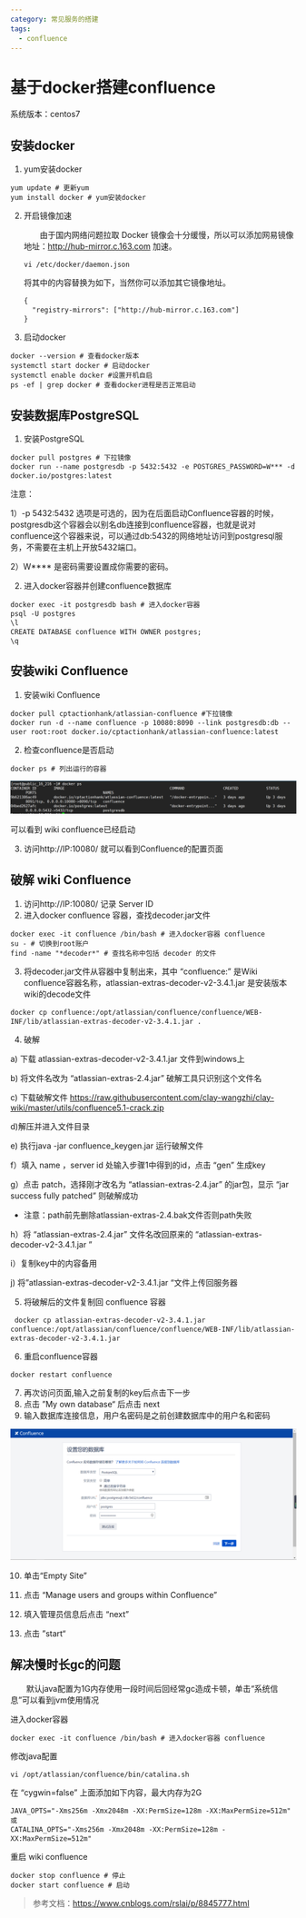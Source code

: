 ```yaml
---
category: 常见服务的搭建
tags:
  - confluence
---
```


# 基于docker搭建confluence

系统版本：centos7

## 安装docker

1. yum安装docker

```
yum update # 更新yum
yum install docker # yum安装docker
```

2. 开启镜像加速

   　　由于国内网络问题拉取 Docker 镜像会十分缓慢，所以可以添加网易镜像地址：http://hub-mirror.c.163.com 加速。

   ```
   vi /etc/docker/daemon.json
   ```

   将其中的内容替换为如下，当然你可以添加其它镜像地址。

   ```
   {
     "registry-mirrors": ["http://hub-mirror.c.163.com"]
   }
   ```

3. 启动docker

```
docker --version # 查看docker版本
systemctl start docker # 启动docker
systemctl enable docker #设置开机自启
ps -ef | grep docker # 查看docker进程是否正常启动
```

## 安装数据库PostgreSQL

1. 安装PostgreSQL

```
docker pull postgres # 下拉镜像
docker run --name postgresdb -p 5432:5432 -e POSTGRES_PASSWORD=W*** -d docker.io/postgres:latest
```

注意：

1）-p 5432:5432 选项是可选的，因为在后面启动Confluence容器的时候，postgresdb这个容器会以别名db连接到confluence容器，也就是说对confluence这个容器来说，可以通过db:5432的网络地址访问到postgresql服务，不需要在主机上开放5432端口。

2）W\**** 是密码需要设置成你需要的密码。

2. 进入docker容器并创建confluence数据库

```
docker exec -it postgresdb bash # 进入docker容器
psql -U postgres 
\l
CREATE DATABASE confluence WITH OWNER postgres; 
\q
```

## 安装wiki Confluence

1. 安装wiki Confluence

```
docker pull cptactionhank/atlassian-confluence #下拉镜像
docker run -d --name confluence -p 10080:8090 --link postgresdb:db --user root:root docker.io/cptactionhank/atlassian-confluence:latest
```

2. 检查confluence是否启动

```
docker ps # 列出运行的容器
```

![](images/docker_ps.png)

可以看到 wiki confluence已经启动

3. 访问http://IP:10080/ 就可以看到Confluence的配置页面

## 破解 wiki Confluence

1. 访问http://IP:10080/ 记录 Server ID 
2. 进入docker confluence 容器，查找decoder.jar文件

```
docker exec -it confluence /bin/bash # 进入docker容器 confluence
su - # 切换到root账户
find -name "*decoder*" # 查找名称中包括 decoder 的文件
```

3. 将decoder.jar文件从容器中复制出来，其中 “confluence:” 是Wiki confluence容器名称，atlassian-extras-decoder-v2-3.4.1.jar 是安装版本wiki的decode文件

```
docker cp confluence:/opt/atlassian/confluence/confluence/WEB-INF/lib/atlassian-extras-decoder-v2-3.4.1.jar .
```

4. 破解

a) 下载 atlassian-extras-decoder-v2-3.4.1.jar 文件到windows上

b) 将文件名改为 “atlassian-extras-2.4.jar” 破解工具只识别这个文件名

c) 下载破解文件 <https://raw.githubusercontent.com/clay-wangzhi/clay-wiki/master/utils/confluence5.1-crack.zip>

d)解压并进入文件目录

e) 执行java -jar confluence_keygen.jar 运行破解文件

f）填入 name ，server id 处输入步骤1中得到的id，点击 “gen” 生成key

g）点击 patch，选择刚才改名为  “atlassian-extras-2.4.jar” 的jar包，显示 “jar success fully patched” 则破解成功

* 注意：path前先删除atlassian-extras-2.4.bak文件否则path失败

h）将 “atlassian-extras-2.4.jar” 文件名改回原来的 “atlassian-extras-decoder-v2-3.4.1.jar ”

i）复制key中的内容备用

j) 将”atlassian-extras-decoder-v2-3.4.1.jar “文件上传回服务器

5. 将破解后的文件复制回 confluence 容器

```
 docker cp atlassian-extras-decoder-v2-3.4.1.jar confluence:/opt/atlassian/confluence/confluence/WEB-INF/lib/atlassian-extras-decoder-v2-3.4.1.jar
```

6. 重启confluence容器

```
docker restart confluence
```

7. 再次访问页面,输入之前复制的key后点击下一步
8. 点击 ”My own database“ 后点击 next
9. 输入数据库连接信息，用户名密码是之前创建数据库中的用户名和密码

![](images/confluence.png)

10. 单击“Empty Site”

11. 点击 “Manage users and groups within Confluence”
12. 填入管理员信息后点击 “next”
13. 点击 ”start“

## 解决慢时长gc的问题

 　　默认java配置为1G内存使用一段时间后回经常gc造成卡顿，单击“系统信息”可以看到jvm使用情况

进入docker容器

```
docker exec -it confluence /bin/bash # 进入docker容器 confluence
```

修改java配置

```
vi /opt/atlassian/confluence/bin/catalina.sh
```

在 “cygwin=false” 上面添加如下内容，最大内存为2G

```
JAVA_OPTS="-Xms256m -Xmx2048m -XX:PermSize=128m -XX:MaxPermSize=512m"
或
CATALINA_OPTS="-Xms256m -Xmx2048m -XX:PermSize=128m -XX:MaxPermSize=512m"
```

重启 wiki confluence

```
docker stop confluence # 停止
docker start confluence # 启动
```

> 参考文档：https://www.cnblogs.com/rslai/p/8845777.html